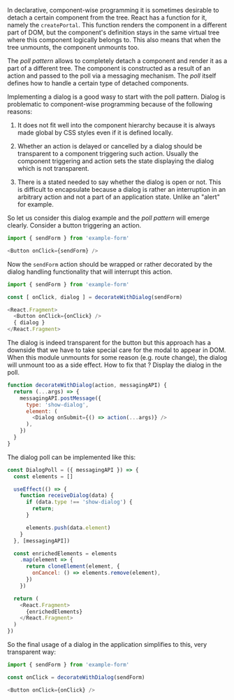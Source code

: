 In declarative, component-wise programming it is sometimes desirable to detach
a certain component from the tree. React has a function for it, namely the
`createPortal`. This function renders the component in a different part of DOM,
but the component's definition stays in the same virtual tree where this
component logically belongs to. This also means that when the tree unmounts, the
component unmounts too.

The *poll pattern* allows to completely detach a component and render it as
a part of a different tree. The component is constructed as a result of an
action and passed to the poll via a messaging mechanism. The *poll* itself
defines how to handle a certain type of detached components.

Implementing a dialog is a good wasy to start with the poll pattern. Dialog is
problematic to component-wise programming because of the following reasons:

1. It does not fit well into the component hierarchy because it is always made
   global by CSS styles even if it is defined locally.

2. Whether an action is delayed or cancelled by a dialog should be transparent
   to a component triggering such action. Usually the component triggering
   and action sets the state displaying the dialog which is not transparent.

3. There is a stated needed to say whether the dialog is open or not. This is
   difficult to encapsulate because a dialog is rather an interruption in an
   arbitrary action and not a part of an application state. Unlike an "alert"
   for example.

So let us consider this dialog example and the *poll pattern* will emerge
clearly. Consider a button triggering an action.

```js
import { sendForm } from 'example-form'

<Button onClick={sendForm} />
```

Now the `sendForm` action should be wrapped or rather decorated by the dialog
handling functionality that will interrupt this action.

```js
import { sendForm } from 'example-form'

const [ onClick, dialog ] = decorateWithDialog(sendForm)

<React.Fragment>
  <Button onClick={onClick} />
  { dialog }
</React.Fragment>
```

The dialog is indeed transparent for the button but this approach has a
downside that we have to take special care for the modal to appear in DOM.
When this module unmounts for some reason (e.g. route change), the dialog will
unmount too as a side effect. How to fix that ? Display the dialog in the poll.

```js
function decorateWithDialog(action, messagingAPI) {
  return (...args) => {
    messagingAPI.postMessage({
      type: 'show-dialog',
      element: (
        <Dialog onSubmit={() => action(...args)} />
      ),
    })
  }
}
```

The dialog poll can be implemented like this:

```js
const DialogPoll = ({ messagingAPI }) => {
  const elements = []

  useEffect(() => {
    function receiveDialog(data) {
      if (data.type !== 'show-dialog') {
        return;
      }

      elements.push(data.element)
    }
  }, [messagingAPI])

  const enrichedElements = elements
    .map(element => {
      return cloneElement(element, {
        onCancel: () => elements.remove(element),
      })
    })

  return (
    <React.Fragment>
      {enrichedElements}
    </React.Fragment>
  )
})
```

So the final usage of a dialog in the application simplifies to this, very
transparent way:

```js
import { sendForm } from 'example-form'

const onClick = decorateWithDialog(sendForm)

<Button onClick={onClick} />
```

